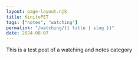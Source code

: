 ```yaml
---
layout: page-layout.njk
title: KinitoPET
tags: ["notes", "watching"]
permalink: "/watching/{{ title | slug }}"
date: 2024-08-07
---
```


This is a test post of a watching and notes category 